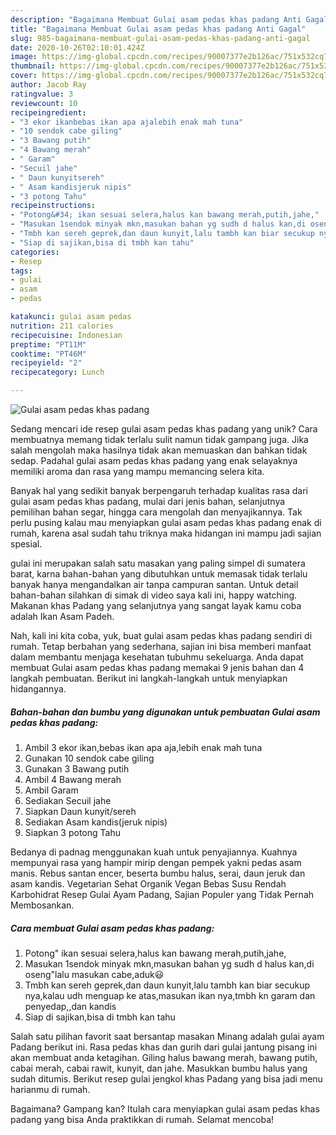 ```yaml
---
description: "Bagaimana Membuat Gulai asam pedas khas padang Anti Gagal"
title: "Bagaimana Membuat Gulai asam pedas khas padang Anti Gagal"
slug: 985-bagaimana-membuat-gulai-asam-pedas-khas-padang-anti-gagal
date: 2020-10-26T02:10:01.424Z
image: https://img-global.cpcdn.com/recipes/90007377e2b126ac/751x532cq70/gulai-asam-pedas-khas-padang-foto-resep-utama.jpg
thumbnail: https://img-global.cpcdn.com/recipes/90007377e2b126ac/751x532cq70/gulai-asam-pedas-khas-padang-foto-resep-utama.jpg
cover: https://img-global.cpcdn.com/recipes/90007377e2b126ac/751x532cq70/gulai-asam-pedas-khas-padang-foto-resep-utama.jpg
author: Jacob Ray
ratingvalue: 3
reviewcount: 10
recipeingredient:
- "3 ekor ikanbebas ikan apa ajalebih enak mah tuna"
- "10 sendok cabe giling"
- "3 Bawang putih"
- "4 Bawang merah"
- " Garam"
- "Secuil jahe"
- " Daun kunyitsereh"
- " Asam kandisjeruk nipis"
- "3 potong Tahu"
recipeinstructions:
- "Potong&#34; ikan sesuai selera,halus kan bawang merah,putih,jahe,"
- "Masukan 1sendok minyak mkn,masukan bahan yg sudh d halus kan,di oseng&#34;lalu masukan cabe,aduk😃"
- "Tmbh kan sereh geprek,dan daun kunyit,lalu tambh kan biar secukup nya,kalau udh menguap ke atas,masukan ikan nya,tmbh kn garam dan penyedap,,dan kandis"
- "Siap di sajikan,bisa di tmbh kan tahu"
categories:
- Resep
tags:
- gulai
- asam
- pedas

katakunci: gulai asam pedas 
nutrition: 211 calories
recipecuisine: Indonesian
preptime: "PT11M"
cooktime: "PT46M"
recipeyield: "2"
recipecategory: Lunch

---
```



![Gulai asam pedas khas padang](https://img-global.cpcdn.com/recipes/90007377e2b126ac/751x532cq70/gulai-asam-pedas-khas-padang-foto-resep-utama.jpg)

Sedang mencari ide resep gulai asam pedas khas padang yang unik? Cara membuatnya memang tidak terlalu sulit namun tidak gampang juga. Jika salah mengolah maka hasilnya tidak akan memuaskan dan bahkan tidak sedap. Padahal gulai asam pedas khas padang yang enak selayaknya memiliki aroma dan rasa yang mampu memancing selera kita.

Banyak hal yang sedikit banyak berpengaruh terhadap kualitas rasa dari gulai asam pedas khas padang, mulai dari jenis bahan, selanjutnya pemilihan bahan segar, hingga cara mengolah dan menyajikannya. Tak perlu pusing kalau mau menyiapkan gulai asam pedas khas padang enak di rumah, karena asal sudah tahu triknya maka hidangan ini mampu jadi sajian spesial.

gulai ini merupakan salah satu masakan yang paling simpel di sumatera barat, karna bahan-bahan yang dibutuhkan untuk memasak tidak terlalu banyak hanya mengandalkan air tanpa campuran santan. Untuk detail bahan-bahan silahkan di simak di video saya kali ini, happy watching. Makanan khas Padang yang selanjutnya yang sangat layak kamu coba adalah Ikan Asam Padeh.


Nah, kali ini kita coba, yuk, buat gulai asam pedas khas padang sendiri di rumah. Tetap berbahan yang sederhana, sajian ini bisa memberi manfaat dalam membantu menjaga kesehatan tubuhmu sekeluarga. Anda dapat membuat Gulai asam pedas khas padang memakai 9 jenis bahan dan 4 langkah pembuatan. Berikut ini langkah-langkah untuk menyiapkan hidangannya.

<!--inarticleads1-->

##### Bahan-bahan dan bumbu yang digunakan untuk pembuatan Gulai asam pedas khas padang:

1. Ambil 3 ekor ikan,bebas ikan apa aja,lebih enak mah tuna
1. Gunakan 10 sendok cabe giling
1. Gunakan 3 Bawang putih
1. Ambil 4 Bawang merah
1. Ambil  Garam
1. Sediakan Secuil jahe
1. Siapkan  Daun kunyit/sereh
1. Sediakan  Asam kandis(jeruk nipis)
1. Siapkan 3 potong Tahu


Bedanya di padnag menggunakan kuah untuk penyajiannya. Kuahnya mempunyai rasa yang hampir mirip dengan pempek yakni pedas asam manis. Rebus santan encer, beserta bumbu halus, serai, daun jeruk dan asam kandis. Vegetarian Sehat Organik Vegan Bebas Susu Rendah Karbohidrat Resep Gulai Ayam Padang, Sajian Populer yang Tidak Pernah Membosankan. 

<!--inarticleads2-->

##### Cara membuat Gulai asam pedas khas padang:

1. Potong&#34; ikan sesuai selera,halus kan bawang merah,putih,jahe,
1. Masukan 1sendok minyak mkn,masukan bahan yg sudh d halus kan,di oseng&#34;lalu masukan cabe,aduk😃
1. Tmbh kan sereh geprek,dan daun kunyit,lalu tambh kan biar secukup nya,kalau udh menguap ke atas,masukan ikan nya,tmbh kn garam dan penyedap,,dan kandis
1. Siap di sajikan,bisa di tmbh kan tahu


Salah satu pilihan favorit saat bersantap masakan Minang adalah gulai ayam Padang berikut ini. Rasa pedas khas dan gurih dari gulai jantung pisang ini akan membuat anda ketagihan. Giling halus bawang merah, bawang putih, cabai merah, cabai rawit, kunyit, dan jahe. Masukkan bumbu halus yang sudah ditumis. Berikut resep gulai jengkol khas Padang yang bisa jadi menu harianmu di rumah. 

Bagaimana? Gampang kan? Itulah cara menyiapkan gulai asam pedas khas padang yang bisa Anda praktikkan di rumah. Selamat mencoba!
